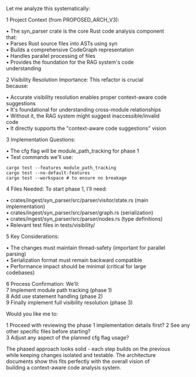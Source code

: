 Let me analyze this systematically:                                 

 1 Project Context (from PROPOSED_ARCH_V3):                         

 • The syn_parser crate is the core Rust code analysis component    
   that:                                                            
    • Parses Rust source files into ASTs using syn                  
    • Builds a comprehensive CodeGraph representation               
    • Handles parallel processing of files                          
    • Provides the foundation for the RAG system's code             
      understanding                                                 

 2 Visibility Resolution Importance: This refactor is crucial       
   because:                                                         

 • Accurate visibility resolution enables proper context-aware code 
   suggestions                                                      
 • It's foundational for understanding cross-module relationships   
 • Without it, the RAG system might suggest inaccessible/invalid    
   code                                                             
 • It directly supports the "context-aware code suggestions" vision 

 3 Implementation Questions:                                        

 • The cfg flag will be module_path_tracking for phase 1            
 • Test commands we'll use:                                         
                                                                    
    cargo test --features module_path_tracking                      
    cargo test --no-default-features                                
    cargo test --workspace # to ensure no breakage                  
                                                                    

 4 Files Needed: To start phase 1, I'll need:                       

 • crates/ingest/syn_parser/src/parser/visitor/state.rs (main       
   implementation)                                                  
 • crates/ingest/syn_parser/src/parser/graph.rs (serialization)     
 • crates/ingest/syn_parser/src/parser/nodes.rs (type definitions)  
 • Relevant test files in tests/visibility/                         

 5 Key Considerations:                                              

 • The changes must maintain thread-safety (important for parallel  
   parsing)                                                         
 • Serialization format must remain backward compatible             
 • Performance impact should be minimal (critical for large         
   codebases)                                                       

  6 Process Confirmation: We'll:                                    
  7 Implement module path tracking (phase 1)                        
  8 Add use statement handling (phase 2)                            
  9 Finally implement full visibility resolution (phase 3)          

Would you like me to:                                               

 1 Proceed with reviewing the phase 1 implementation details first? 
 2 See any other specific files before starting?                    
 3 Adjust any aspect of the planned cfg flag usage?                 

The phased approach looks solid - each step builds on the previous  
while keeping changes isolated and testable. The architecture       
documents show this fits perfectly with the overall vision of       
building a context-aware code analysis system. 
